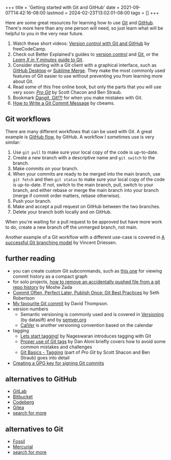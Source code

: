 +++
title = 'Getting started with Git and GitHub'
date = 2021-09-07T14:42:16-08:00
lastmod = 2024-02-23T13:02:01-08:00
tags = []
+++

Here are some great resources for learning how to use [Git](https://git-scm.com/) and [GitHub](https://github.com/). There's more here than any one person will need, so just learn what will be helpful to you in the very near future.

1. Watch these short videos: [Version control with Git and GitHub](https://www.youtube.com/playlist?list=PLWKjhJtqVAbkFiqHnNaxpOPhh9tSWMXIF) by freeCodeCamp.
2. Check out Better Explained's guides to [version control](https://betterexplained.com/articles/a-visual-guide-to-version-control/) and [Git](https://betterexplained.com/articles/aha-moments-when-learning-git/), or the [_Learn X in Y minutes_ guide to Git](https://learnxinyminutes.com/docs/git/).
3. Consider starting with a Git client with a graphical interface, such as [GitHub Desktop](https://docs.github.com/en/desktop) or [Sublime Merge](https://www.sublimemerge.com/). They make the most commonly used features of Git easier to use without preventing you from learning more about Git.
4. Read some of this free online book, but only the parts that you will use very soon: [_Pro Git_](https://git-scm.com/book/en/v2) by Scott Chacon and Ben Straub.
5. Bookmark [Dangit, Git!?!](https://dangitgit.com/en) for when you make mistakes with Git.
6. [How to Write a Git Commit Message](https://cbea.ms/git-commit/) by cbeams.

## Git workflows

There are many different workflows that can be used with Git. A great example is [GitHub flow](https://docs.github.com/en/get-started/using-github/github-flow), by GitHub. A workflow I sometimes use is very similar:

1. Use `git pull` to make sure your local copy of the code is up-to-date.
2. Create a new branch with a descriptive name and `git switch` to the branch.
3. Make commits on your branch.
4. When your commits are ready to be merged into the main branch, use `git fetch` and then `git status` to make sure your local copy of the code is up-to-date. If not, switch to the main branch, pull, switch to your branch, and either rebase or merge the main branch into your branch (merge if commit order matters, rebase otherwise).
5. Push your branch.
6. Make and accept a pull request on GitHub between the two branches.
7. Delete your branch both locally and on GitHub.

When you're waiting for a pull request to be approved but have more work to do, create a new branch off the unmerged branch, not main.

Another example of a Git workflow with a different use-case is covered in [A successful Git branching model](https://nvie.com/posts/a-successful-git-branching-model/) by Vincent Driessen.

## further reading

* you can create custom Git subcommands, such as [this one](https://stackoverflow.com/questions/1838873/visualizing-branch-topology-in-git/34467298#34467298) for viewing commit history as a compact graph
* for solo projects, [how to remove an accidentally pushed file from a git repo history](https://dev.to/moshe/remove-accidentally-pushed-file-from-a-git-repository-history-in-4-simple-steps-18cg) by Moshe Zada
* [Commit Often, Perfect Later, Publish Once: Git Best Practices](https://sethrobertson.github.io/GitBestPractices/) by Seth Robertson
* [My favourite Git commit](https://dhwthompson.com/2019/my-favourite-git-commit) by David Thompson.
* version numbers
    * Semantic versioning is commonly used and is covered in [Versioning](https://datasift.github.io/gitflow/Versioning.html) (by datasift) and by [semver.org](https://semver.org/)
    * [CalVer](https://calver.org/) is another versioning convention based on the calendar
* tagging
    * [Lets start tagging!](https://medium.com/@keshshen/lets-start-tagging-88c299b6b331) by Nageswaran introduces tagging with Git
    * [Proper use of Git tags](https://blog.aloni.org/posts/proper-use-of-git-tags/) by Dan Aloni briefly covers how to avoid some common mistakes and challenges
    * [Git Basics - Tagging](https://git-scm.com/book/en/v2/Git-Basics-Tagging) (part of _Pro Git_ by Scott Shacon and Ben Straub) goes into detail
* [Creating a GPG key for signing Git commits](https://til.chriswheeler.dev/creating-a-gpg-key-for-signing-git-commits/)

## alternatives to GitHub

* [GitLab](https://about.gitlab.com/)
* [Bitbucket](https://bitbucket.org/product/)
* [Codeberg](https://codeberg.org/)
* [Gitea](https://gitea.io/en-us/)
* [search for more](https://duckduckgo.com/?t=ffab&q=github+alternatives&atb=v305-1&ia=web)

## alternatives to Git

* [Fossil](https://fossil-scm.org/home/doc/trunk/www/index.wiki)
* [Mercurial](https://www.mercurial-scm.org/)
* [search for more](https://en.wikipedia.org/wiki/Comparison_of_version-control_software)
